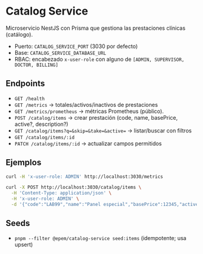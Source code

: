 ﻿# Catalog Service

Microservicio NestJS con Prisma que gestiona las prestaciones clínicas (catálogo).

- Puerto: `CATALOG_SERVICE_PORT` (3030 por defecto)
- Base: `CATALOG_SERVICE_DATABASE_URL`
- RBAC: encabezado `x-user-role` con alguno de `[ADMIN, SUPERVISOR, DOCTOR, BILLING]`

## Endpoints
- `GET /health`
- `GET /metrics` → totales/activos/inactivos de prestaciones
- `GET /metrics/prometheus` → métricas Prometheus (público).
- `POST /catalog/items` → crear prestación (code, name, basePrice, active?, description?)
- `GET /catalog/items?q=&skip=&take=&active=` → listar/buscar con filtros
- `GET /catalog/items/:id`
- `PATCH /catalog/items/:id` → actualizar campos permitidos

## Ejemplos
```bash
curl -H 'x-user-role: ADMIN' http://localhost:3030/metrics

curl -X POST http://localhost:3030/catalog/items \
  -H 'Content-Type: application/json' \
  -H 'x-user-role: ADMIN' \
  -d '{"code":"LAB99","name":"Panel especial","basePrice":12345,"active":true}'
```

## Seeds
- `pnpm --filter @epem/catalog-service seed:items` (idempotente; usa upsert)
